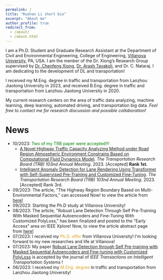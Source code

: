 ```yaml
---
permalink: /
title: "Ruohan Li short bio"
excerpt: "About me"
author_profile: true
redirect_from: 
  - /about/
  - /about.html
---
```


I am a Ph.D. Student and Graduate Research Assistant at the Department of Civil and Environmental Engineering, College of Engineering, [Villanova University](https://www1.villanova.edu/university.html), PA, USA. I am the menber of the Dr. Xiong’s Research Group supervised by [Dr. Chenfeng Xiong](https://cfxiong.github.io/), [Dr. Arash Tavakoli](https://www.arashtavakoli.com/about), and Dr. C. Nataraj. I am dedicating to the development of DL and transportation!

I received my M.Eng. degree in traffic and transportation from Lanzhou Jiaotong University in 2023, and received B.Eng. degree in traffic and transportation from Lanzhou Jiaotong University in 2020.

My current research centers on the area of traffic data analyzing, machine learning, deep learning, automated driving, and transportation big data.
*Feel free to contact me for research discussion and possible collaboration!*

News 
======
- 10/2023: <span style="color:Green">Two of my TRB paper were accepted!!!</span>
  * [A Novel Highway Traffic Capacity Analyzing Method under Road Region Atmospheric Environment Constrains Based on Computational Fluid Dynamics Model](http://dx.doi.org/10.13140/RG.2.2.24853.50405). <var>The Transportation Research Board (TRB) 103nd Annual Meeting</var>. 2023. [Accepted] **Rank 1st.**
  * [Intelligent Anomaly Detection for Lane Rendering Using Transformer with Self-Supervised Pre-Training and Customized Fine-Tuning](http://dx.doi.org/10.13140/RG.2.2.28243.35360). <var>The Transportation Research Board (TRB) 103nd Annual Meeting</var>. 2023. [Accepted] Rank 3rd.
- 09/2023: The article, "The Highway Region Boundary Based on Multi-Environmental Factors," can accessed Now! to view the article from [here!](https://doi.org/10.1061/9780784484869.014)
- 09/2023: Starting the Ph.D study at Villanova University!
- 08/2023: The article, "Robust Lane Detection Through Self Pre-Training With Masked Sequential Autoencoders and Fine-Tuning With Customized PolyLoss," has been finalized and posted to the "Early Access" area on IEEE Xplore! Now, to view the article abstract page from [here!](https://ieeexplore.ieee.org/document/10226453)
- 07/2023: I received my <span style="color:GoldenRod">Ph.D. offer </span> from Villanova University! I'm looking forward to my new researches and life at Villanova!
- 07/2023: My paper [Robust Lane Detection through Self Pre-training with Masked Sequential Autoencoders and Fine-tuning with Customized PolyLoss](https://arxiv.org/abs/2305.17271) is accepted by the journal of *IEEE Transactions on Intelligent Transportation Systems* !
- 06/2023: I received my <span style="color:GoldenRod">M.Eng. degree </span> in traffic and transportation from Lanzhou Jiaotong University!
    
